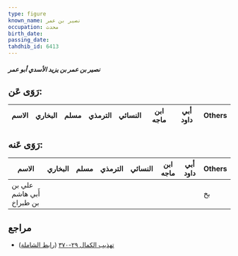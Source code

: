 ```yaml
---
type: figure
known_name: نصير بن عمر
occupation: محدث
birth_date:
passing_date:
tahdhib_id: 6413
---
```

##### نصير بن عمر بن يزيد الأسدي أبو عمر

## رَوَى عَن:
| الاسم | البخاري | مسلم | الترمذي | النسائي | ابن ماجه | أبي داود | Others |
| ----- | ------- | ---- | ------- | ------- | -------- | -------- | ------ |
## رَوَى عَنه:
| الاسم                     | البخاري | مسلم | الترمذي | النسائي | ابن ماجه | أبي داود | Others |
| ------------------------- | ------- | ---- | ------- | ------- | -------- | -------- | ------ |
| علي بن أَبي هاشم بن طبراخ |         |      |         |         |          |          | بخ     |
## مراجع
- [تهذيب الكمال ٢٩-٣٧٠](obsidian://open?vault=Tahdhib-al-Kamal&file=Figures/٦٤١٣-نصير%20بن%20عمر%20بن%20يزيد%20الأسدي%20أبو%20عمر) ([رابط الشاملة](https://shamela.ws/book/3722/15941))